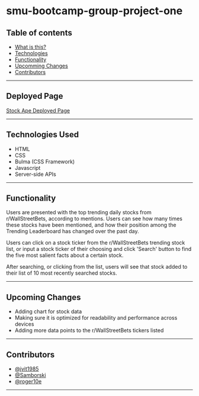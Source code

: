 # smu-bootcamp-group-project-one

 ## Table of contents
* [What is this?](#what-is-this)
* [Technologies](#technologies)
* [Functionality](#functionality)
* [Upcomming Changes](#upcoming-changes)
* [Contributors](#contributors)

----

## Deployed Page
[Stock Ape Deployed Page](https://samborski55.github.io/smu-bootcamp-group-project-one/)

----

## Technologies Used

* HTML  
* CSS  
* Bulma (CSS Framework)
* Javascript
* Server-side APIs

----

## Functionality

Users are presented with the top trending daily stocks from r/WallStreetBets, according to mentions. Users can see how many times these stocks have been mentioned, and how their position among the Trending Leaderboard has changed over the past day.

Users can click on a stock ticker from the r/WallStreetBets trending stock list, or input a stock ticker of their choosing and click 'Search' button to find the five most salient facts about a certain stock.

After searching, or clicking from the list, users will see that stock added to their list of 10 most recently searched stocks.
    
----

## Upcoming Changes

* Adding chart for stock data
* Making sure it is optimized for readability and performance across devices
* Adding more data points to the r/WallStreetBets tickers listed 

----

## Contributors

* [@jvit1985](https://github.com/jvit1985)  
* [@Samborski](https://github.com/Samborski55)  
* [@roger10e](https://github.com/roger10e)  

----
